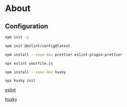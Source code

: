 # About

## Configuration

```bash
npm init -y

npm init @eslint/config@latest

npm install --save-dev prettier eslint-plugin-prettier

npx eslint yourfile.js

npm install --save-dev husky

npx husky init
```

[eslint](https://eslint.org/docs/latest/use/getting-started)

[husky](https://typicode.github.io/husky/get-started.html)

